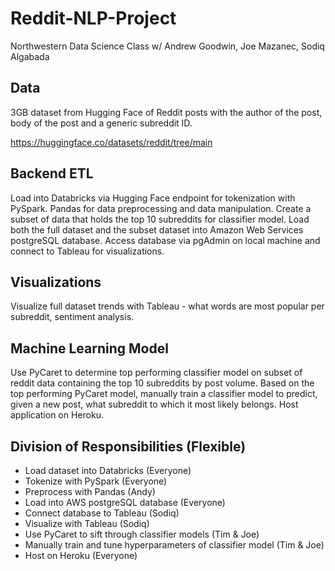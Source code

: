 # Reddit-NLP-Project
Northwestern Data Science Class w/ Andrew Goodwin, Joe Mazanec, Sodiq Algabada

## Data 

3GB dataset from Hugging Face of Reddit posts with the author of the post, body of the post and a generic subreddit ID.

https://huggingface.co/datasets/reddit/tree/main

## Backend ETL

Load into Databricks via Hugging Face endpoint for tokenization with PySpark. Pandas for data preprocessing and data manipulation. Create a subset of data that holds the top 10 subreddits for classifier model. Load both the full dataset and the subset dataset into Amazon Web Services postgreSQL database. Access database via pgAdmin on local machine and connect to Tableau for visualizations.

## Visualizations

Visualize full dataset trends with Tableau - what words are most popular per subreddit, sentiment analysis. 

## Machine Learning Model

Use PyCaret to determine top performing classifier model on subset of reddit data containing the top 10 subreddits by post volume. Based on the top performing PyCaret model, manually train a classifier model to predict, given a new post, what subreddit to which it most likely belongs. Host application on Heroku.

## Division of Responsibilities (Flexible)

- Load dataset into Databricks (Everyone)
- Tokenize with PySpark (Everyone)
- Preprocess with Pandas (Andy)
- Load into AWS postgreSQL database (Everyone)
- Connect database to Tableau (Sodiq)
- Visualize with Tableau (Sodiq)
- Use PyCaret to sift through classifier models (Tim & Joe)
- Manually train and tune hyperparameters of classifier model (Tim & Joe)
- Host on Heroku (Everyone)




